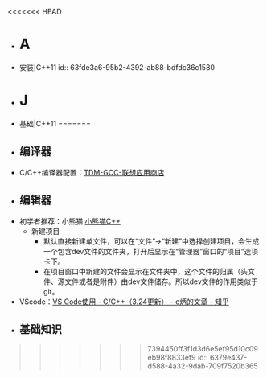 <<<<<<< HEAD
- # A
- 安装|C++11
  id:: 63fde3a6-95b2-4392-ab88-bdfdc36c1580
- # J
- 基础|C++11
=======
- ## 编译器
- C/C++编译器配置：[TDM-GCC-联想应用商店](https://lestore.lenovo.com/detail/L101412)
- ## 编辑器
- 初学者推荐：小熊猫 [小熊猫C++](https://royqh1979.gitee.io/redpandacpp/)
	- 新建项目
		- 默认直接新建单文件，可以在“文件”->“新建”中选择创建项目，会生成一个包含dev文件的文件夹，打开后显示在“管理器”窗口的“项目”选项卡下。
		- 在项目窗口中新建的文件会显示在文件夹中，这个文件的归属（头文件、源文件或者是附件）由dev文件储存。所以dev文件的作用类似于git。
- VScode：[VS Code使用 - C/C++（3.24更新） - c炳的文章 - 知乎](https://zhuanlan.zhihu.com/p/442865609)
- ## 基础知识
>>>>>>> 7394450ff3f1d3d6e5ef95d10c09eb98f8833ef9
  id:: 6379e437-d588-4a32-9dab-709f7520b365